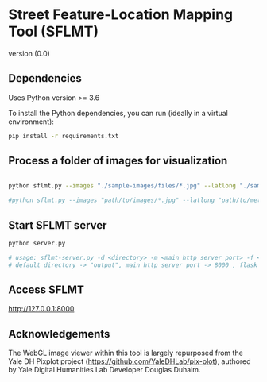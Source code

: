 # Street Feature-Location Mapping Tool (SFLMT)
version (0.0)

## Dependencies

Uses Python version >= 3.6

To install the Python dependencies, you can run (ideally in a virtual environment):

```bash
pip install -r requirements.txt
```

## Process a folder of images for visualization

```bash

python sflmt.py --images "./sample-images/files/*.jpg" --latlong "./sample-images/sample-images-metadata.json"

#python sflmt.py --images "path/to/images/*.jpg" --latlong "path/to/metadata/*.json"
```

## Start SFLMT server

```bash
python server.py

# usage: sflmt-server.py -d <directory> -m <main http server port> -f <flask server port>
# default directory -> "output", main http server port -> 8000 , flask server port -> 5000
```

## Access SFLMT

http://127.0.0.1:8000

## Acknowledgements
The WebGL image viewer within this tool is largely repurposed from the Yale DH Pixplot project (https://github.com/YaleDHLab/pix-plot), authored by Yale Digital Humanities Lab Developer Douglas Duhaim.
